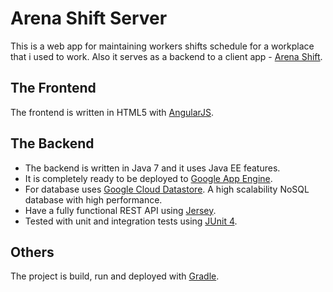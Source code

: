 # Arena Shift Server

This is a web app for maintaining workers shifts schedule for a workplace that i used to work. 
Also it serves as a backend to a client app - [Arena Shift](https://play.google.com/store/apps/details?id=com.beshev.arenashift&hl=en).

## The Frontend

The frontend is written in HTML5 with [AngularJS](https://angularjs.org/).

## The Backend

* The backend is written in Java 7 and it uses Java EE features.
* It is completely ready to be deployed to [Google App Engine](https://cloud.google.com/appengine/).
* For database uses [Google Cloud Datastore](https://cloud.google.com/appengine/docs/standard/java/datastore/). A high scalability NoSQL database with high performance.
* Have a fully functional REST API using [Jersey](https://jersey.github.io/).
* Tested with unit and integration tests using [JUnit 4](https://junit.org/junit4/).

## Others

The project is build, run and deployed with [Gradle](https://gradle.org/).